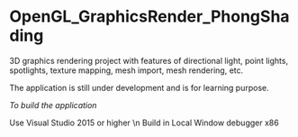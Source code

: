 # OpenGL_GraphicsRender_PhongShading
 3D graphics rendering project with features of directional light, point lights, spotlights, texture mapping, mesh import, mesh rendering, etc.

The application is still under development and is for learning purpose.

*To build the application*

Use Visual Studio 2015 or higher \n
Build in Local Window debugger x86
